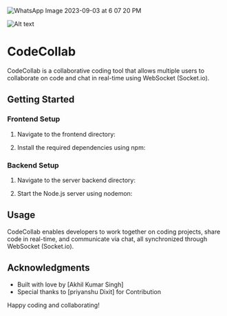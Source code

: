 ![WhatsApp Image 2023-09-03 at 6 07 20 PM](https://github.com/akhil27styles/Code-Collab/assets/52193850/8c95a71e-3c70-43db-b0e2-f8a90cd34e57)

![Alt text](https://s11.gifyu.com/images/SgY37.gif)
# CodeCollab

CodeCollab is a collaborative coding tool that allows multiple users to collaborate on code and chat in real-time using WebSocket (Socket.io).

## Getting Started

### Frontend Setup

1. Navigate to the frontend directory:

2. Install the required dependencies using npm:

### Backend Setup

1. Navigate to the server backend directory:

2. Start the Node.js server using nodemon:

## Usage

CodeCollab enables developers to work together on coding projects, share code in real-time, and communicate via chat, all synchronized through WebSocket (Socket.io).


## Acknowledgments

- Built with love by [Akhil Kumar Singh]
- Special thanks to [priyanshu Dixit] for Contribution 

Happy coding and collaborating!

